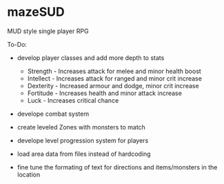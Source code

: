 # mazeSUD
MUD style single player RPG

To-Do:

- develop player classes and add more depth to stats

  - Strength  - Increases attack for melee and minor health boost
  - Intellect - Increases attack for ranged and minor crit increase
  - Dexterity - Increased armour and dodge, minor crit increase
  - Fortitude - Increases health and minor attack increase
  - Luck      - Increases critical chance

- develope combat system 

- create leveled Zones with monsters to match

- develope level progression system for players

- load area data from files instead of hardcoding

- fine tune the formating of text for directions and items/monsters in the location

